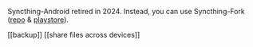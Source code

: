Syncthing-Android retired in 2024.
Instead, you can use Syncthing-Fork ([repo](https://github.com/Catfriend1/syncthing-android) & [playstore](https://play.google.com/store/apps/details?id=com.github.catfriend1.syncthingandroid&hl=en_GB&pli=1)).

[[backup]]
[[share files across devices]]